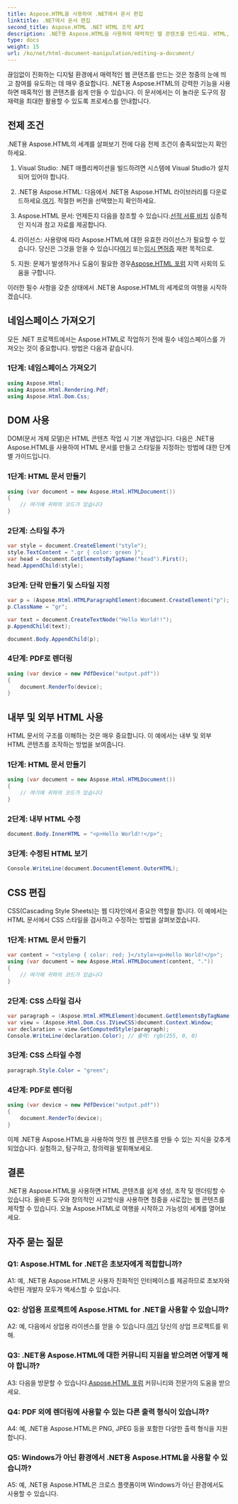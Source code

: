 ```yaml
---
title: Aspose.HTML을 사용하여 .NET에서 문서 편집
linktitle: .NET에서 문서 편집
second_title: Aspose.HTML .NET HTML 조작 API
description: .NET용 Aspose.HTML을 사용하여 매력적인 웹 콘텐츠를 만드세요. HTML, CSS 등을 조작하는 방법을 알아보세요.
type: docs
weight: 15
url: /ko/net/html-document-manipulation/editing-a-document/
---
```


끊임없이 진화하는 디지털 환경에서 매력적인 웹 콘텐츠를 만드는 것은 청중의 눈에 띄고 참여를 유도하는 데 매우 중요합니다. .NET용 Aspose.HTML의 강력한 기능을 사용하면 매혹적인 웹 콘텐츠를 쉽게 만들 수 있습니다. 이 문서에서는 이 놀라운 도구의 잠재력을 최대한 활용할 수 있도록 프로세스를 안내합니다.

## 전제 조건

.NET용 Aspose.HTML의 세계를 살펴보기 전에 다음 전제 조건이 충족되었는지 확인하세요.

1. Visual Studio: .NET 애플리케이션을 빌드하려면 시스템에 Visual Studio가 설치되어 있어야 합니다.

2. .NET용 Aspose.HTML: 다음에서 .NET용 Aspose.HTML 라이브러리를 다운로드하세요.[여기](https://releases.aspose.com/html/net/). 적절한 버전을 선택했는지 확인하세요.

3.  Aspose.HTML 문서: 언제든지 다음을 참조할 수 있습니다.[선적 서류 비치](https://reference.aspose.com/html/net/) 심층적인 지식과 참고 자료를 제공합니다.

4.  라이선스: 사용량에 따라 Aspose.HTML에 대한 유효한 라이선스가 필요할 수 있습니다. 당신은 그것을 얻을 수 있습니다[여기](https://purchase.aspose.com/buy) 또는[임시 면허증](https://purchase.aspose.com/temporary-license/) 재판 목적으로.

5.  지원: 문제가 발생하거나 도움이 필요한 경우[Aspose.HTML 포럼](https://forum.aspose.com/) 지역 사회의 도움을 구합니다.

이러한 필수 사항을 갖춘 상태에서 .NET용 Aspose.HTML의 세계로의 여행을 시작하겠습니다.

## 네임스페이스 가져오기

모든 .NET 프로젝트에서는 Aspose.HTML로 작업하기 전에 필수 네임스페이스를 가져오는 것이 중요합니다. 방법은 다음과 같습니다.

### 1단계: 네임스페이스 가져오기

```csharp
using Aspose.Html;
using Aspose.Html.Rendering.Pdf;
using Aspose.Html.Dom.Css;
```

## DOM 사용

DOM(문서 개체 모델)은 HTML 콘텐츠 작업 시 기본 개념입니다. 다음은 .NET용 Aspose.HTML을 사용하여 HTML 문서를 만들고 스타일을 지정하는 방법에 대한 단계별 가이드입니다.

### 1단계: HTML 문서 만들기

```csharp
using (var document = new Aspose.Html.HTMLDocument())
{
    // 여기에 귀하의 코드가 있습니다
}
```

### 2단계: 스타일 추가

```csharp
var style = document.CreateElement("style");
style.TextContent = ".gr { color: green }";
var head = document.GetElementsByTagName("head").First();
head.AppendChild(style);
```

### 3단계: 단락 만들기 및 스타일 지정

```csharp
var p = (Aspose.Html.HTMLParagraphElement)document.CreateElement("p");
p.ClassName = "gr";

var text = document.CreateTextNode("Hello World!!");
p.AppendChild(text);

document.Body.AppendChild(p);
```

### 4단계: PDF로 렌더링

```csharp
using (var device = new PdfDevice("output.pdf"))
{
    document.RenderTo(device);
}
```

## 내부 및 외부 HTML 사용

HTML 문서의 구조를 이해하는 것은 매우 중요합니다. 이 예에서는 내부 및 외부 HTML 콘텐츠를 조작하는 방법을 보여줍니다.

### 1단계: HTML 문서 만들기

```csharp
using (var document = new Aspose.Html.HTMLDocument())
{
    // 여기에 귀하의 코드가 있습니다
}
```

### 2단계: 내부 HTML 수정

```csharp
document.Body.InnerHTML = "<p>Hello World!!</p>";
```

### 3단계: 수정된 HTML 보기

```csharp
Console.WriteLine(document.DocumentElement.OuterHTML);
```

## CSS 편집

CSS(Cascading Style Sheets)는 웹 디자인에서 중요한 역할을 합니다. 이 예에서는 HTML 문서에서 CSS 스타일을 검사하고 수정하는 방법을 살펴보겠습니다.

### 1단계: HTML 문서 만들기

```csharp
var content = "<style>p { color: red; }</style><p>Hello World!</p>";
using (var document = new Aspose.Html.HTMLDocument(content, "."))
{
    // 여기에 귀하의 코드가 있습니다
}
```

### 2단계: CSS 스타일 검사

```csharp
var paragraph = (Aspose.Html.HTMLElement)document.GetElementsByTagName("p").First();
var view = (Aspose.Html.Dom.Css.IViewCSS)document.Context.Window;
var declaration = view.GetComputedStyle(paragraph);
Console.WriteLine(declaration.Color); // 출력: rgb(255, 0, 0)
```

### 3단계: CSS 스타일 수정

```csharp
paragraph.Style.Color = "green";
```

### 4단계: PDF로 렌더링

```csharp
using (var device = new PdfDevice("output.pdf"))
{
    document.RenderTo(device);
}
```

이제 .NET용 Aspose.HTML을 사용하여 멋진 웹 콘텐츠를 만들 수 있는 지식을 갖추게 되었습니다. 실험하고, 탐구하고, 창의력을 발휘해보세요.

## 결론

.NET용 Aspose.HTML을 사용하면 HTML 콘텐츠를 쉽게 생성, 조작 및 렌더링할 수 있습니다. 올바른 도구와 창의적인 사고방식을 사용하면 청중을 사로잡는 웹 콘텐츠를 제작할 수 있습니다. 오늘 Aspose.HTML로 여행을 시작하고 가능성의 세계를 열어보세요.

## 자주 묻는 질문

### Q1: Aspose.HTML for .NET은 초보자에게 적합합니까?

A1: 예, .NET용 Aspose.HTML은 사용자 친화적인 인터페이스를 제공하므로 초보자와 숙련된 개발자 모두가 액세스할 수 있습니다.

### Q2: 상업용 프로젝트에 Aspose.HTML for .NET을 사용할 수 있습니까?

 A2: 예, 다음에서 상업용 라이센스를 얻을 수 있습니다.[여기](https://purchase.aspose.com/buy) 당신의 상업 프로젝트를 위해.

### Q3: .NET용 Aspose.HTML에 대한 커뮤니티 지원을 받으려면 어떻게 해야 합니까?

 A3: 다음을 방문할 수 있습니다.[Aspose.HTML 포럼](https://forum.aspose.com/) 커뮤니티와 전문가의 도움을 받으세요.

### Q4: PDF 외에 렌더링에 사용할 수 있는 다른 출력 형식이 있습니까?

A4: 예, .NET용 Aspose.HTML은 PNG, JPEG 등을 포함한 다양한 출력 형식을 지원합니다.

### Q5: Windows가 아닌 환경에서 .NET용 Aspose.HTML을 사용할 수 있습니까?

A5: 예, .NET용 Aspose.HTML은 크로스 플랫폼이며 Windows가 아닌 환경에서도 사용할 수 있습니다.